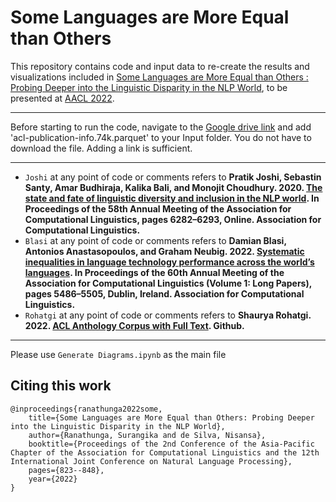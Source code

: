 # Some Languages are More Equal than Others

This repository contains code and input data to re-create the results and visualizations included in [Some Languages are More Equal than Others : Probing Deeper into the Linguistic Disparity in the NLP World](https://arxiv.org/abs/2210.08523), to be presented at [AACL 2022](https://www.aacl2022.org/).

**********************************************************

Before starting to run the code, navigate to the [Google drive link](https://drive.google.com/file/d/1CFCzNGlTls0H-Zcaem4Hg_ETj4ebhcDO/view) and add 'acl-publication-info.74k.parquet' to your Input folder. You do not have to download the file. Adding a link is sufficient.

**********************************************************

* `Joshi` at any point of code or comments refers to **Pratik Joshi, Sebastin Santy, Amar Budhiraja, Kalika Bali, and Monojit Choudhury. 2020. [The state and fate of linguistic diversity and inclusion in the NLP world](https://arxiv.org/abs/2004.09095). In Proceedings of the 58th Annual Meeting of the Association for Computational Linguistics, pages 6282–6293, Online. Association for Computational Linguistics.**
* `Blasi` at any point of code or comments refers to **Damian Blasi, Antonios Anastasopoulos, and Graham Neubig. 2022. [Systematic inequalities in language technology performance across the world’s languages](https://arxiv.org/abs/2110.06733). In Proceedings of the 60th Annual Meeting of the Association for Computational Linguistics
(Volume 1: Long Papers), pages 5486–5505, Dublin, Ireland. Association for Computational Linguistics.**
* `Rohatgi` at any point of code or comments refers to  **Shaurya Rohatgi. 2022. [ACL Anthology Corpus with Full Text](https://github.com/shauryr/ACL-anthology-corpus). Github.**

**********************************************************

Please use `Generate Diagrams.ipynb` as the main file 

## Citing this work

    @inproceedings{ranathunga2022some,
        title={Some Languages are More Equal than Others: Probing Deeper into the Linguistic Disparity in the NLP World},
        author={Ranathunga, Surangika and de Silva, Nisansa},
        booktitle={Proceedings of the 2nd Conference of the Asia-Pacific Chapter of the Association for Computational Linguistics and the 12th International Joint Conference on Natural Language Processing},
        pages={823--848},
        year={2022}
    }

